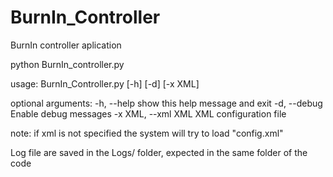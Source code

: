 # BurnIn_Controller
BurnIn controller aplication

python BurnIn_controller.py

usage: BurnIn_Controller.py [-h] [-d] [-x XML]

optional arguments:
  -h, --help         show this help message and exit
  -d, --debug        Enable debug messages
  -x XML, --xml XML  XML configuration file


note: if xml is not specified the system will try to load "config.xml"

Log file are saved in the Logs/ folder, expected in the same folder of the code
